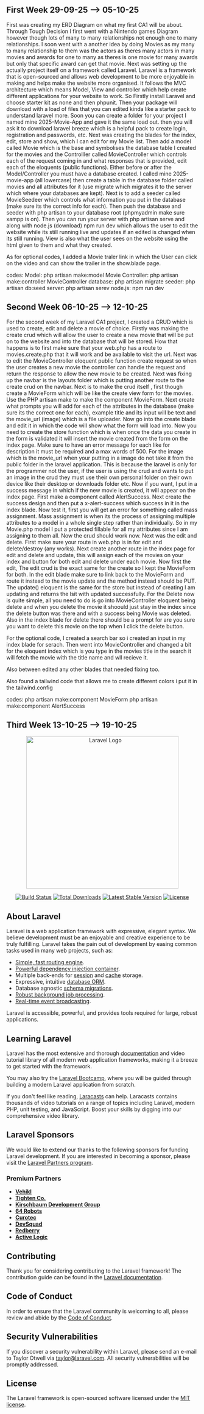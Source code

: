 
## First Week 29-09-25 --> 05-10-25

First was creating my ERD Diagram on what my first CA1 will be about. Through Tough Decision I first went with a Nintendo games Diagram however though lots of many to
many relationships not enough one to many relationships. I soon went with a another idea by doing Movies as my many to many relationship to them was the actors as theres many actors in many movies and awards for one to many as theres is one movie for many awards but only that specific award can get that movie.
Next was setting up the actually project itself on a framework called Laravel. Laravel is a framework that is open-sourced and allows web development to be more enjoyable in making and helps make the website more organised.
It follows the MVC architecture which means Model, View and controller which help create different applications for your website to work. 
So Firstly install Laravel and choose starter kit as none and then phpunit. Then your package will download with a load of files that you can edited kinda like a starter pack to understand laravel more. Soon you can create a folder for your project I named mine 2025-Movie-App and gave it the same load out. then you will ask it to download laravel breeze which is a helpful pack to create login, registration and passwords, etc. 
Next was creating the blades for the index, edit, store and show, which I can edit for my Movie list. Then add a model called Movie which is the base and symbolises the database table I created for the movies and the Controlller called MovieController which controls each of the request coming in and what responses that is provided, edit each of the eloquents (public functions). 
Either before or after the Model/Controller you must have a database created. I called mine 2025-movie-app (all lowercase) then create a table in the database folder called movies and all attributes for it (use migrate which migrates it to the server which where your databases are kept). Next is to add a seeder called MovieSeedeer which controls what information you put in the database (make sure its the correct info for each). Then push the database and seeder with php artisan to your database root (phpmyadmin make sure xampp is on). 
Then you can run your server with php artisan serve and along with node.js (download) npm run dev which allows the user to edit the website while its still running live and updates if an edited is changed when its still running.
View is also what the user sees on the website using the html given to them and what they created.

As for optional codes, I added a Movie traler link in which the User can click on the video and can show the trailer in the show.blade page.

codes: Model: php artisan make:model Movie
      Controller: php artisan make:controller MovieController
      database: php artisan migrate
      seeder: php artisan db:seed
      server: php artisan serev
      node.js: npm run dev

## Second Week 06-10-25 --> 12-10-25

For the second week of my Laravel CA1 project, I created a CRUD which is used to create, edit and delete a movie of choice. 
Firstly was making the create crud which will allow the user to create a new movie that will be put on to the website and into the database that will be stored. How that happens is to first make sure that your web.php has a route to movies.create.php that it will work and be available to visit the url. Next was to edit the MovieController eloquent public function create request so when the user creates a new movie the controller can handle the request and return the response to allow the new movie to be created. Next was fixing up the navbar is the layouts folder which is putting another route to the create crud on the navbar. 
Next is to make the crud itself , first though create a MovieForm which will be like the create view form for the movies. Use the PHP artisan make to make the component MovieForm. Next create what prompts you will add for each of the attributes in the database (make sure its the correct one for each), example title and its input will be text and the movie_url (image) which is a file uploader. Now go into the create blade and edit it in which the code will show what the form will load into. Now you need to create the store function which is when once the data you create in the form is validated it will insert the movie created from the form on the index page. Make sure to have an error message for each like for description it must be required and a max words of 500. 
For the image which is the movie_url when your putting in a image do not take it from the public folder in the laravel application. This is because the laravel is only for the programmer not the user, if the user is using the crud and wants to put an image in the crud they must use their own personal folder on their own device like their desktop or downloads folder etc. 
Now if you want, I put in a success message in which if the new movie is created, it will appear on the index page. First make a component called AlertSuccess. Next create the success design and then put a x-alert-success which success in it in the index blade.
Now test it, first you will get an error for something called mass assignment. Mass assignment is when its the process of assigning multiple attributes to a model in a whole single step rather than individually. 
So in my Movie.php model I put a protected fillable for all my attributes since I am assigning to them all. Now the crud should work now.
Next was the edit and delete. First make sure your route in web.php is in for edit and delete/destroy (any works). Next create another route in the index page for edit and delete and update, this will assign each of the movies on your index and button for both edit and delete under each movie. Now first the edit, The edit crud is the exact same for the create so I kept the MovieForm for both. In the edit blade make sure to link back to the MovieForm and route it instead to the movie update and the method instead should be PUT. The update() eloquent is the same for the store but instead of creating I am updating and returns the lsit with updated successfully.
For the Delete now is quite simple, all you need to do is go into MovieController eloquent being delete and when you delete the movie it shoould just stay in the index since the delete button was there and with a success being Movie was deleted. Also in the index blade for delete there should be a prompt for are you sure you want to delete this movie on the top when I click the delete button.

For the optional code, I created a search bar so i created an input in my index blade for serach. Then went into MovieController and changed a bit for the eloquent index which is you type in the movies title in the search it will fetch the movie with the title name and wll recieve it.

Also between edited any other blades that needed fixing too.

Also found a tailwind code that allows me to create different colors i put it in the tailwind.config

codes: php artisan make:component MovieForm
       php artisan make:component AlertSuccess

## Third Week 13-10-25 --> 19-10-25


<p align="center"><a href="https://laravel.com" target="_blank"><img src="https://raw.githubusercontent.com/laravel/art/master/logo-lockup/5%20SVG/2%20CMYK/1%20Full%20Color/laravel-logolockup-cmyk-red.svg" width="400" alt="Laravel Logo"></a></p>

<p align="center">
<a href="https://github.com/laravel/framework/actions"><img src="https://github.com/laravel/framework/workflows/tests/badge.svg" alt="Build Status"></a>
<a href="https://packagist.org/packages/laravel/framework"><img src="https://img.shields.io/packagist/dt/laravel/framework" alt="Total Downloads"></a>
<a href="https://packagist.org/packages/laravel/framework"><img src="https://img.shields.io/packagist/v/laravel/framework" alt="Latest Stable Version"></a>
<a href="https://packagist.org/packages/laravel/framework"><img src="https://img.shields.io/packagist/l/laravel/framework" alt="License"></a>
</p>

## About Laravel

Laravel is a web application framework with expressive, elegant syntax. We believe development must be an enjoyable and creative experience to be truly fulfilling. Laravel takes the pain out of development by easing common tasks used in many web projects, such as:

- [Simple, fast routing engine](https://laravel.com/docs/routing).
- [Powerful dependency injection container](https://laravel.com/docs/container).
- Multiple back-ends for [session](https://laravel.com/docs/session) and [cache](https://laravel.com/docs/cache) storage.
- Expressive, intuitive [database ORM](https://laravel.com/docs/eloquent).
- Database agnostic [schema migrations](https://laravel.com/docs/migrations).
- [Robust background job processing](https://laravel.com/docs/queues).
- [Real-time event broadcasting](https://laravel.com/docs/broadcasting).

Laravel is accessible, powerful, and provides tools required for large, robust applications.

## Learning Laravel

Laravel has the most extensive and thorough [documentation](https://laravel.com/docs) and video tutorial library of all modern web application frameworks, making it a breeze to get started with the framework.

You may also try the [Laravel Bootcamp](https://bootcamp.laravel.com), where you will be guided through building a modern Laravel application from scratch.

If you don't feel like reading, [Laracasts](https://laracasts.com) can help. Laracasts contains thousands of video tutorials on a range of topics including Laravel, modern PHP, unit testing, and JavaScript. Boost your skills by digging into our comprehensive video library.

## Laravel Sponsors

We would like to extend our thanks to the following sponsors for funding Laravel development. If you are interested in becoming a sponsor, please visit the [Laravel Partners program](https://partners.laravel.com).

### Premium Partners

- **[Vehikl](https://vehikl.com)**
- **[Tighten Co.](https://tighten.co)**
- **[Kirschbaum Development Group](https://kirschbaumdevelopment.com)**
- **[64 Robots](https://64robots.com)**
- **[Curotec](https://www.curotec.com/services/technologies/laravel)**
- **[DevSquad](https://devsquad.com/hire-laravel-developers)**
- **[Redberry](https://redberry.international/laravel-development)**
- **[Active Logic](https://activelogic.com)**

## Contributing

Thank you for considering contributing to the Laravel framework! The contribution guide can be found in the [Laravel documentation](https://laravel.com/docs/contributions).

## Code of Conduct

In order to ensure that the Laravel community is welcoming to all, please review and abide by the [Code of Conduct](https://laravel.com/docs/contributions#code-of-conduct).

## Security Vulnerabilities

If you discover a security vulnerability within Laravel, please send an e-mail to Taylor Otwell via [taylor@laravel.com](mailto:taylor@laravel.com). All security vulnerabilities will be promptly addressed.

## License

The Laravel framework is open-sourced software licensed under the [MIT license](https://opensource.org/licenses/MIT).



